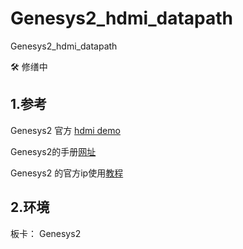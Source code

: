 # Genesys2_hdmi_datapath
Genesys2_hdmi_datapath

:hammer_and_wrench:  修缮中

## 1.参考 

Genesys2 官方 [hdmi demo](https://github.com/Digilent/Genesys-2-HDMI?_ga=2.52532392.1811943009.1676548391-191292999.1676519901)

Genesys2的手册[网址](https://digilent.com/reference/programmable-logic/genesys-2/start)

Genesys2 的官方ip使用[教程](https://digilent.com/reference/learn/programmable-logic/tutorials/pmod-ips/start)





## 2.环境

板卡： Genesys2
